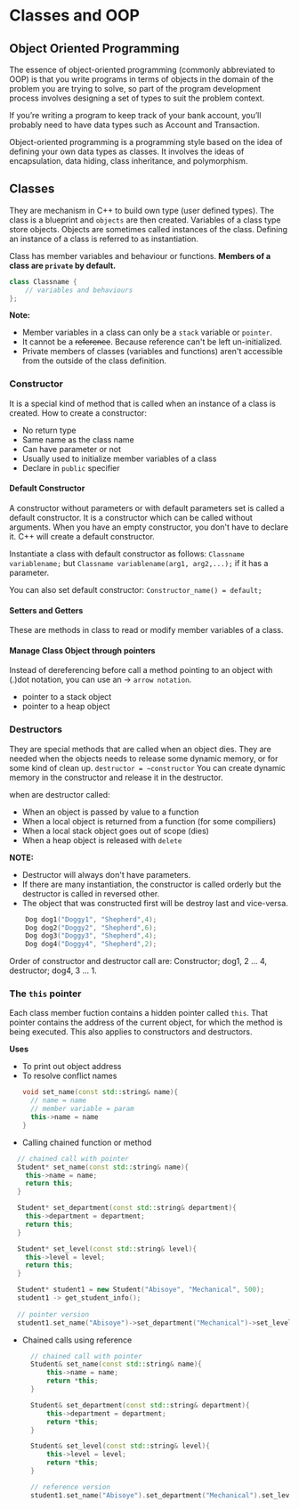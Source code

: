 # Classes and OOP
## Object Oriented Programming

The essence of object-oriented programming (commonly abbreviated to OOP) is that you write programs in terms of objects in the domain of the problem you are trying to solve, so part of the program development process involves designing a set of types to suit the problem context. 

If you’re writing a program to keep track of your bank account, you’ll probably need to have data types such as Account and Transaction.

Object-oriented programming is a programming style based on the idea of defining your own data types as classes. It involves the ideas of encapsulation, data hiding, class inheritance, and polymorphism.

## Classes

They are mechanism in C++ to build own type (user defined types). The class is a blueprint and `objects` are then created. Variables of a class type store objects. Objects are sometimes called instances of the class. Defining an instance of a class is referred to as instantiation.

Class has member variables and behaviour or functions. **Members of a class are `private` by default.**

```c++
class Classname {
    // variables and behaviours
};
```

**Note:**
* Member variables in a class can only be a `stack` variable or `pointer`. 
* It cannot be a <strike>reference</strike>. Because reference can't be left un-initialized.
* Private members of classes (variables and functions) aren't accessible from the outside of the class definition.

### Constructor

It is a special kind of method that is called when an instance of a class is created. How to create a constructor:
* No return type
* Same name as the class name
* Can have parameter or not
* Usually used to initialize member variables of a class
* Declare in `public` specifier

####  Default Constructor

A constructor without parameters or with default parameters set is called a default constructor. It is a constructor which can be called without arguments. When you have an empty constructor, you don't have to declare it. C++ will create a default constructor.

Instantiate a class with default constructor as follows: `Classname variablename;` but `Classname variablename(arg1, arg2,...);` if it has a parameter.

You can also set default constructor: `Constructor_name() = default;`

#### Setters and Getters

These are methods in class to read or modify member variables of a class.

#### Manage Class Object through  pointers
Instead of dereferencing before call a method pointing to an object with (.)dot notation, you can use an -> `arrow notation`. 

* pointer to a stack object
* pointer to a heap object

### Destructors

They are special methods that are called when an object dies. They are needed when the objects needs to release some dynamic memory, or for some kind of clean up. `destructor = ~constructor` You can create dynamic memory in the constructor and release it in the destructor.

when are destructor called:

* When an object is passed by value to a function
* When a local object is returned from a function (for some compiliers)
* When a local stack object goes out of scope (dies)
* When a heap object is released with `delete`

**NOTE:** 
* Destructor will always don't have parameters.
* If there are many instantiation, the constructor is called orderly but the destructor is called in reversed other.
* The object that was constructed first will be destroy last and vice-versa.

```c++
    Dog dog1("Doggy1", "Shepherd",4);
    Dog dog2("Doggy2", "Shepherd",6);
    Dog dog3("Doggy3", "Shepherd",4);
    Dog dog4("Doggy4", "Shepherd",2);
```
Order of constructor and destructor call are: Constructor; dog1, 2 ... 4, destructor; dog4, 3 ... 1. 

### The `this` pointer
Each class member fuction contains a hidden pointer called `this`. That pointer contains the address of the current object, for which the method is being executed. This also applies to constructors and destructors.

**Uses**

* To print out object address
* To resolve conflict names
  ```c++
  void set_name(const std::string& name){
    // name = name  
    // member variable = param
    this->name = name
  }
  ```
* Calling chained function or method
```c++
  // chained call with pointer
  Student* set_name(const std::string& name){
    this->name = name;
    return this; 
  }

  Student* set_department(const std::string& department){
    this->department = department;
    return this; 
  }

  Student* set_level(const std::string& level){
    this->level = level;
    return this; 
  }

  Student* student1 = new Student("Abisoye", "Mechanical", 500);
  student1 -> get_student_info();
  
  // pointer version
  student1.set_name("Abisoye")->set_department("Mechanical")->set_level(500);
  ```
* Chained calls using reference
  ```c++
    // chained call with pointer
    Student& set_name(const std::string& name){
        this->name = name;
        return *this; 
    }

    Student& set_department(const std::string& department){
        this->department = department;
        return *this; 
    }

    Student& set_level(const std::string& level){
        this->level = level;
        return *this; 
    }

    // reference version
    student1.set_name("Abisoye").set_department("Mechanical").set_level(500);
  ```